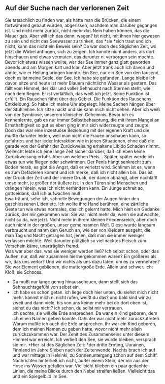 ## Auf der Suche nach der verlorenen Zeit
 Sie tatsächlich zu finden war, als hätte man die Brücken, die einem fortwährend gebaut wurden, abgerissen, nachdem man darüber gegangen ist. Und nicht mehr zurück, nicht mehr das Nein haben können, das die Mauer gab. Aber will ich das denn, wagen? Ist nicht, mit ihnen hier gewesen zu sein und nicht das Seewasser zu trinken, das *sie *sich traut und ich nicht, kann das nicht ein Beweis sein? Da war doch des Säglichen Zeit, wo jetzt die Wirbel anfingen, sich zu zeigen. Ich konnte nicht anders, als dort hinschauen und etwas vermuten, das darunter n. verborgen sein mochte. Bevor ich etwas wissen wollte, war der See immer ganz glatt geworden abends und am Morgen kalt und klar. Aber jetzt trank auch ich davon und ahnte, wie er Heilung bringen konnte. Ein See, nur ein See von den tausend, doch es ist meine Seele, der See. Ich habe sie gefunden. Lange bleibe ich davor, sitze und heute ist mehr Blauem nächtlichn Wasser als gestern. Das fällt vom Himmel, der klar und voller Sehnsucht nach Sternen steht, wie nach dem Regen. Er ist verläßlich, das weiß ich jetzt. Seine Funktion ist erfüllt. Ein Rauschen fährt über das Gebiet. Die Funktion des Rauschens: Entkleidung. So habe ich meine Uhr abgelegt. Meine Sachen hängen über der Stuhllehne. Ich sitze nackt und sie kann mich nicht sehen. Aber ich weiß von der Symbiose, unserem klinischen Geheimnis. Bevor ich es kennenlernte, gab es nur immer Selbstbehauptung, die mit ihrem Mangel an Ernsthaftigkeit so gut es eben ging in mir sich widerzeugte und zeugte. Doch das war eine inzestuöse Beziehung mit der eigenen Kraft und die mußte darunter leiden, weil man nicht die Frauen anschauen kann, so gefahrlos und bar jeder Interaktion wie in jenen Situationen, ohne daß die gerade von der Gefahr der Zurückweisung erhaltene Libido Schaden nimmt. Vielleicht lebte ich eine lange Zeit sicher darüber, daß ich eben keine Zurückweisung erfuhr. Aber um welchen Preis... Später, später werde ich etwas tun wie fliegen oder schwimmen. Der Penis hängt senkrecht zum Boden herab, es gibt die Angst, daß er verletzt wird. Schlimm ist es, wenn es zum Defäzieren kommt und ich merke, daß ich nicht allein bin. Das ist der Druck der Zeit und der innere Druck, der davon abhängt, aber nachläßt umso mehr, je größer der äußere ist. In den Türen sind Menschen und drängen hinein, was ich nicht verhindern kann. Ein Junge schreit so, gottseidank, daß ich aufwachen muß.    
Ewa träumt, sehe ich, schnelle Bewegungen der Augen hinter den geschlossenen Liden etc. Ich wollte ihre Hand berühren, eine zärtliche Geste tun wie etwas normales, das ich gelernt hatte. Mich hielt ein Gedanke zurück, der mir gekommen war: Sie war nicht mehr da, wenn sie aufwachte, nicht so da, wie jetzt. Nicht mehr in ihrem kleinen Friedensreich, aber doch auch nicht in der großen, unser gemeinsamen Welt. Diese wurde langsam verbraucht und nahm den Geruch an, wie der von Kleidern ausgeht, die man Tag und Nacht getragen hat, jenen, daß man sie immer weniger verlassen möchte. Weil darunter plötzlich so viel nacktes Fleisch zum Vorschein käme, unerträglich fremd.    
Was war aber das, was sie weniger werden ließ? Ich selbst schon, oder das Außen, nur, daß wir zusammen hierhergekommen waren? Ein größeres als wir, das uns verlor? Und wir nichts als uns dazu taten, um es zu vermehren? Sie war Element geblieben, die muttergroße Erde. Allein und schwer. Ich: Kloß, sie Schooss.   
- Du mußt nur lange genug hinausschauen, dann stellt sich das Sehnsuchtsgefühl von selbst ein.    
- ich habe es schon getan. ich liege doch hier unten, du siehst mich nicht mehr. kannst mich n. nicht rufen, weißt du das? und bald sind wir zu zweit und dann viele, bis von uns keiner mehr bei dir dort oben ist, siehst du das nicht? ich schon, du sollst mir vertrauen.   
 Ich dachte, sie will die Erde ansprechen. Da war ein Kind geboren, dem ich einen Namen geben konnte. Dahinter war nicht mehr zurückzutreten. Warum mußte ich auch die Erde ansprechen. Ihr war ein Kind geboren, dem ich meinen Namen zu geben hatte, wovor nicht mehr allein zurückzukommen war. Der Zenit des Zusammenseins unter diesem Himmel war erreicht. Ich verließ den See, sie würde bleiben, versprach sie mir. *Hier ist des Säglichen Zeit: *der dritte Ernting, Uurainen, Finnland im Jahre Sieben nach der Zeitenwende. Nachts brach ich auf und war mittags in Helsinki, zu Sonnenuntergang schon auf dem Schiff. Nachrichten hinterließ ich nicht, außer einem Stein, der mir aus der Hose ins Wasser gefallen war. Vielleicht blieben ein paar gedachte Linien, die meine Blicke durch den Nebel streifen ließen. Vielleicht das und ein Spiegelbild im See.    
